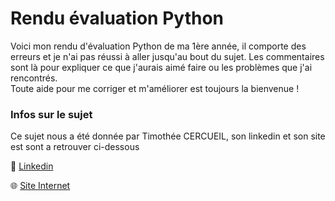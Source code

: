 # Rendu évaluation Python  
Voici mon rendu d'évaluation Python de ma 1ère année, il comporte des erreurs et je n'ai pas réussi à aller jusqu'au bout du sujet. Les commentaires sont là pour expliquer ce que j'aurais aimé faire ou les problèmes que j'ai rencontrés.   
Toute aide pour me corriger et m'améliorer est toujours la bienvenue !

### Infos sur le sujet   
Ce sujet nous a été donnée par Timothée CERCUEIL, son linkedin et son site est sont a retrouver ci-dessous  

🔗 [Linkedin ](https://www.linkedin.com/in/timothee-cercueil/)  

🌐 [Site Internet](https://litchipi.site)
